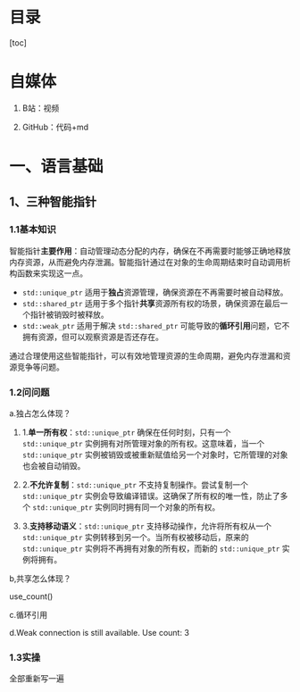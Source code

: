 # 目录

[toc]



# 自媒体

1. B站：视频

2. GitHub：代码+md



# 一、语言基础

## 1、三种智能指针

### 1.1基本知识

智能指针**主要作用**：自动管理动态分配的内存，确保在不再需要时能够正确地释放内存资源，从而避免内存泄漏。智能指针通过在对象的生命周期结束时自动调用析构函数来实现这一点。

- `std::unique_ptr` 适用于**独占**资源管理，确保资源在不再需要时被自动释放。
- `std::shared_ptr` 适用于多个指针**共享**资源所有权的场景，确保资源在最后一个指针被销毁时被释放。
- `std::weak_ptr` 适用于解决 `std::shared_ptr` 可能导致的**循环引用**问题，它不拥有资源，但可以观察资源是否还存在。

通过合理使用这些智能指针，可以有效地管理资源的生命周期，避免内存泄漏和资源竞争等问题。



### 1.2问问题

a.独占怎么体现？

1. 1.**单一所有权**：`std::unique_ptr` 确保在任何时刻，只有一个 `std::unique_ptr` 实例拥有对所管理对象的所有权。这意味着，当一个 `std::unique_ptr` 实例被销毁或被重新赋值给另一个对象时，它所管理的对象也会被自动销毁。

2. 2.**不允许复制**：`std::unique_ptr` 不支持复制操作。尝试复制一个 `std::unique_ptr` 实例会导致编译错误。这确保了所有权的唯一性，防止了多个 `std::unique_ptr` 实例同时拥有同一个对象的所有权。

3. 3.**支持移动语义**：`std::unique_ptr` 支持移动操作，允许将所有权从一个 `std::unique_ptr` 实例转移到另一个。当所有权被移动后，原来的 `std::unique_ptr` 实例将不再拥有对象的所有权，而新的 `std::unique_ptr` 实例将拥有。

b,共享怎么体现？

use_count()

c.循环引用 

d.Weak connection is still available. Use count: 3



### 1.3实操

全部重新写一遍

